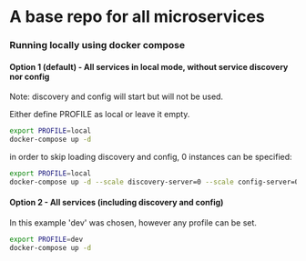# A base repo for all microservices

### Running locally using docker compose

#### Option 1 (default) - All services in local mode, without service discovery nor config

Note: discovery and config will start but will not be used.

Either define PROFILE as local or leave it empty.

```sh
export PROFILE=local
docker-compose up -d
```

in order to skip loading discovery and config, 0 instances can be specified:

```sh
export PROFILE=local
docker-compose up -d --scale discovery-server=0 --scale config-server=0
```

#### Option 2 - All services (including discovery and config)
In this example 'dev' was chosen, however any profile can be set.

```sh
export PROFILE=dev
docker-compose up -d
```